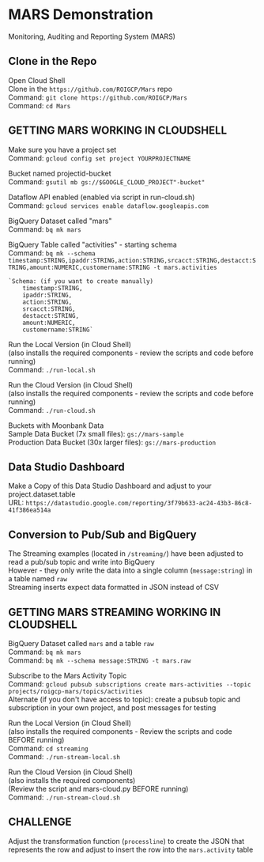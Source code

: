 # MARS Demonstration
Monitoring, Auditing and Reporting System (MARS)
 
## Clone in the Repo
Open Cloud Shell\
Clone in the `https://github.com/ROIGCP/Mars` repo\
    Command: `git clone https://github.com/ROIGCP/Mars`\
    Command: `cd Mars`

## GETTING MARS WORKING IN CLOUDSHELL
Make sure you have a project set\
    Command: `gcloud config set project YOURPROJECTNAME`

Bucket named projectid-bucket\
    Command: `gsutil mb gs://$GOOGLE_CLOUD_PROJECT"-bucket"`
    
Dataflow API enabled  (enabled via script in run-cloud.sh)\
    Command: `gcloud services enable dataflow.googleapis.com`

BigQuery Dataset called "mars"\
    Command: `bq mk mars`

BigQuery Table called "activities" - starting schema\
    Command: `bq mk --schema timestamp:STRING,ipaddr:STRING,action:STRING,srcacct:STRING,destacct:STRING,amount:NUMERIC,customername:STRING -t mars.activities`
    
    `Schema: (if you want to create manually)
        timestamp:STRING,
        ipaddr:STRING,
        action:STRING,
        srcacct:STRING,
        destacct:STRING,
        amount:NUMERIC,
        customername:STRING`

Run the Local Version (in Cloud Shell)\
(also installs the required components - review the scripts and code before running)\
Command: `./run-local.sh`

Run the Cloud Version (in Cloud Shell)\
(also installs the required components - review the scripts and code before running)\
Command: `./run-cloud.sh`

Buckets with Moonbank Data\
Sample Data Bucket (7x small files): `gs://mars-sample`\
Production Data Bucket (30x larger files): `gs://mars-production`

## Data Studio Dashboard 
Make a Copy of this Data Studio Dashboard and adjust to your project.dataset.table\
    URL: `https://datastudio.google.com/reporting/3f79b633-ac24-43b3-86c8-41f386ea514a`

## Conversion to Pub/Sub and BigQuery
The Streaming examples (located in `/streaming/`) have been adjusted to read a pub/sub topic and write into BigQuery\
However - they only write the data into a single column (`message:string`) in a table named `raw`\
Streaming inserts expect data formatted in JSON instead of CSV

## GETTING MARS STREAMING WORKING IN CLOUDSHELL
BigQuery Dataset called `mars` and a table `raw`\
Command: `bq mk mars`\
Command: `bq mk --schema message:STRING -t mars.raw`

Subscribe to the Mars Activity Topic\
Command: `gcloud pubsub subscriptions create mars-activities --topic projects/roigcp-mars/topics/activities`\
Alternate (if you don't have access to topic): create a pubsub topic and subscription in your own project, and post messages for testing

Run the Local Version (in Cloud Shell)\
(also installs the required components - Review the scripts and code BEFORE running)\
Command: `cd streaming`\
    Command: `./run-stream-local.sh`

Run the Cloud Version (in Cloud Shell)\
(also installs the required components)\
    (Review the script and mars-cloud.py BEFORE running)\
    Command: `./run-stream-cloud.sh`

## CHALLENGE
Adjust the transformation function (`processline`) to create the JSON that represents the row and adjust to insert the row into the `mars.activity` table

